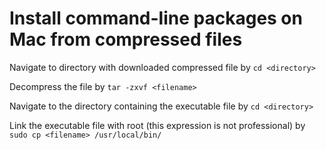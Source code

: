 # Install command-line packages on Mac from compressed files

Navigate to directory with downloaded compressed file by
`cd <directory>`

Decompress the file by `tar -zxvf <filename>`

Navigate to the directory containing the executable file by
`cd <directory>`

Link the executable file with root (this expression is not professional)
by `sudo cp <filename> /usr/local/bin/`

